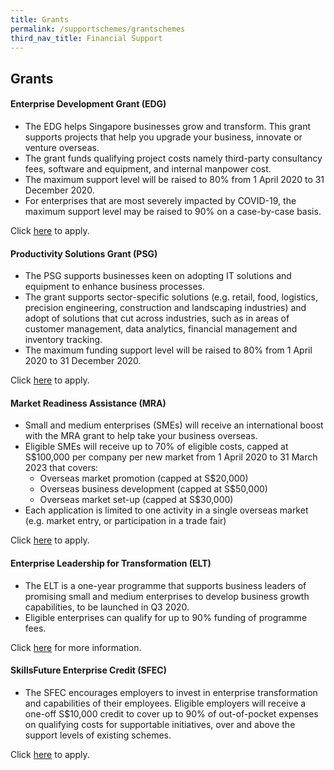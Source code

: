 ```yaml
---
title: Grants
permalink: /supportschemes/grantschemes
third_nav_title: Financial Support
---
```


## Grants

#### Enterprise Development Grant (EDG)

* The EDG helps Singapore businesses grow and transform. This grant supports projects that help you upgrade your business, innovate or venture overseas.
* The grant funds qualifying project costs namely third-party consultancy fees, software and equipment, and internal manpower cost.
* The maximum support level will be raised to 80% from 1 April 2020 to 31 December 2020.
* For enterprises that are most severely impacted by COVID-19, the maximum support level may be raised to 90% on a case-by-case basis.

Click <a href="https://go.gov.sg/edgrant" target="_blank">here</a> to apply.

#### Productivity Solutions Grant (PSG)

* The PSG supports businesses keen on adopting IT solutions and equipment to enhance business processes.
* The grant supports sector-specific solutions (e.g. retail, food, logistics, precision engineering, construction and landscaping industries) and adopt of solutions that cut across industries, such as in areas of customer management, data analytics, financial management and inventory tracking.
* The maximum funding support level will be raised to 80% from 1 April 2020 to 31 December 2020.

Click <a href="https://go.gov.sg/psgrant" target="_blank">here</a> to apply.

#### Market Readiness Assistance (MRA)

* Small and medium enterprises (SMEs) will receive an international boost with the MRA grant to help take your business overseas.
* Eligible SMEs will receive up to 70% of eligible costs, capped at S$100,000 per company per new market from 1 April 2020 to 31 March 2023 that covers:
  * Overseas market promotion (capped at S$20,000)
  * Overseas business development (capped at S$50,000)
  * Overseas market set-up (capped at S$30,000)
* Each application is limited to one activity in a single overseas market (e.g. market entry, or participation in a trade fair)

Click <a href="https://go.gov.sg/mra" target="_blank">here</a> to apply.

#### Enterprise Leadership for Transformation (ELT)

* The ELT is a one-year programme that supports business leaders of promising small and medium enterprises to develop business growth capabilities, to be launched in Q3 2020.
* Eligible enterprises can qualify for up to 90% funding of programme fees.

Click <a href="https://go.gov.sg/elt" target="_blank">here</a> for more information.

#### SkillsFuture Enterprise Credit (SFEC)

* The SFEC encourages employers to invest in enterprise transformation and capabilities of their employees. Eligible employers will receive a one-off S$10,000 credit to cover up to 90% of out-of-pocket expenses on qualifying costs for supportable initiatives, over and above the support levels of existing schemes.

Click <a href="https://go.gov.sg/sfec" target="_blank">here</a> to apply.
